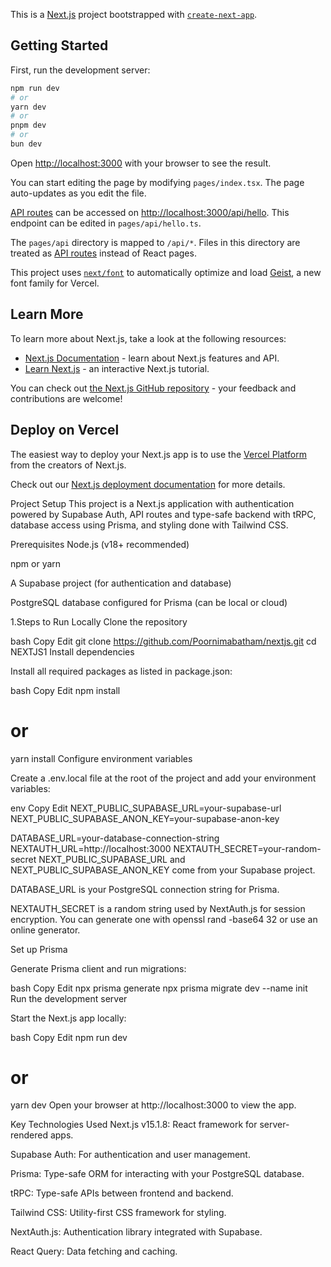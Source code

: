 This is a [Next.js](https://nextjs.org) project bootstrapped with [`create-next-app`](https://nextjs.org/docs/pages/api-reference/create-next-app).

## Getting Started

First, run the development server:

```bash
npm run dev
# or
yarn dev
# or
pnpm dev
# or
bun dev
```

Open [http://localhost:3000](http://localhost:3000) with your browser to see the result.

You can start editing the page by modifying `pages/index.tsx`. The page auto-updates as you edit the file.

[API routes](https://nextjs.org/docs/pages/building-your-application/routing/api-routes) can be accessed on [http://localhost:3000/api/hello](http://localhost:3000/api/hello). This endpoint can be edited in `pages/api/hello.ts`.

The `pages/api` directory is mapped to `/api/*`. Files in this directory are treated as [API routes](https://nextjs.org/docs/pages/building-your-application/routing/api-routes) instead of React pages.

This project uses [`next/font`](https://nextjs.org/docs/pages/building-your-application/optimizing/fonts) to automatically optimize and load [Geist](https://vercel.com/font), a new font family for Vercel.

## Learn More

To learn more about Next.js, take a look at the following resources:

- [Next.js Documentation](https://nextjs.org/docs) - learn about Next.js features and API.
- [Learn Next.js](https://nextjs.org/learn-pages-router) - an interactive Next.js tutorial.

You can check out [the Next.js GitHub repository](https://github.com/vercel/next.js) - your feedback and contributions are welcome!

## Deploy on Vercel

The easiest way to deploy your Next.js app is to use the [Vercel Platform](https://vercel.com/new?utm_medium=default-template&filter=next.js&utm_source=create-next-app&utm_campaign=create-next-app-readme) from the creators of Next.js.

Check out our [Next.js deployment documentation](https://nextjs.org/docs/pages/building-your-application/deploying) for more details.

Project Setup
This project is a Next.js application with authentication powered by Supabase Auth, API routes and type-safe backend with tRPC, database access using Prisma, and styling done with Tailwind CSS.

Prerequisites
Node.js (v18+ recommended)

npm or yarn

A Supabase project (for authentication and database)

PostgreSQL database configured for Prisma (can be local or cloud)

1.Steps to Run Locally
Clone the repository

bash
Copy
Edit
git clone https://github.com/Poornimabatham/nextjs.git
cd NEXTJS1
Install dependencies

Install all required packages as listed in package.json:

bash
Copy
Edit
npm install

# or

yarn install
Configure environment variables

Create a .env.local file at the root of the project and add your environment variables:

env
Copy
Edit
NEXT_PUBLIC_SUPABASE_URL=your-supabase-url
NEXT_PUBLIC_SUPABASE_ANON_KEY=your-supabase-anon-key

DATABASE_URL=your-database-connection-string
NEXTAUTH_URL=http://localhost:3000
NEXTAUTH_SECRET=your-random-secret
NEXT_PUBLIC_SUPABASE_URL and NEXT_PUBLIC_SUPABASE_ANON_KEY come from your Supabase project.

DATABASE_URL is your PostgreSQL connection string for Prisma.

NEXTAUTH_SECRET is a random string used by NextAuth.js for session encryption. You can generate one with openssl rand -base64 32 or use an online generator.

Set up Prisma

Generate Prisma client and run migrations:

bash
Copy
Edit
npx prisma generate
npx prisma migrate dev --name init
Run the development server

Start the Next.js app locally:

bash
Copy
Edit
npm run dev

# or

yarn dev
Open your browser at http://localhost:3000 to view the app.

Key Technologies Used
Next.js v15.1.8: React framework for server-rendered apps.

Supabase Auth: For authentication and user management.

Prisma: Type-safe ORM for interacting with your PostgreSQL database.

tRPC: Type-safe APIs between frontend and backend.

Tailwind CSS: Utility-first CSS framework for styling.

NextAuth.js: Authentication library integrated with Supabase.

React Query: Data fetching and caching.
